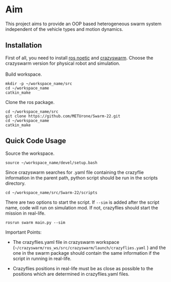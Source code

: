 # Aim

This project aims to provide an OOP based heterogeneous swarm system independent of the vehicle types and motion dynamics.

## Installation

First of all, you need to install [ros noetic](http://wiki.ros.org/noetic/Installation/Ubuntu) and [crazyswarm](https://crazyswarm.readthedocs.io/en/latest/installation.html). Choose the crazyswarm version for physical robot and simulation. <br /><br />
Build workspace.
```
mkdir -p ~/workspace_name/src
cd ~/workspace_name
catkin_make
```

Clone the ros package.
```
cd ~/workspace_name/src
git clone https://github.com/METUrone/Swarm-22.git
cd ~/workspace_name
catkin_make
```


## Quick Code Usage

Source the workspace.

```
source ~/workspace_name/devel/setup.bash
```

Since crazyswarm searches for .yaml file containing the crazyflie information in the parent path, python script should be run in the scripts directory.
  
```
cd ~/workspace_name/src/Swarm-22/scripts
```

There are two options to start the script. If `--sim` is added after the script name, code will run on simulation mod. If not, crazyflies should start the mission in real-life.

```
rosrun swarm main.py --sim
```

Important Points:

- The crazyflies.yaml file in crazyswarm workspace (`~/crazyswarm/ros_ws/src/crazyswarm/launch/crazyflies.yaml` ) and the one in the swarm package should contain the same information if the script in running in real-life.

- Crazyflies positions in real-life must be as close as possible to the positions which are determined in crazyflies.yaml files.



